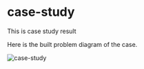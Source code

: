 # case-study
This is case study result 

Here is  the built problem diagram of the case.

![case-study](https://user-images.githubusercontent.com/98217021/230363993-bd3ffacc-3f73-4f8b-84c1-98768e06dcab.png)



